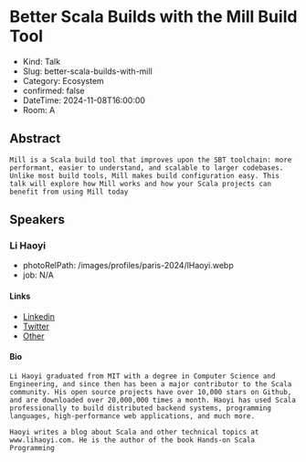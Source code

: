 # Better Scala Builds with the Mill Build Tool

- Kind: Talk
- Slug: better-scala-builds-with-mill
- Category: Ecosystem
- confirmed: false
- DateTime: 2024-11-08T16:00:00
- Room: A

## Abstract

```
Mill is a Scala build tool that improves upon the SBT toolchain: more performant, easier to understand, and scalable to larger codebases. Unlike most build tools, Mill makes build configuration easy. This talk will explore how Mill works and how your Scala projects can benefit from using Mill today
```

## Speakers

### Li Haoyi

- photoRelPath: /images/profiles/paris-2024/lHaoyi.webp
- job: N/A

#### Links

- [Linkedin](https://www.linkedin.com/in/haoyi-li-3b3291182)
- [Twitter](https://twitter.com/li_haoyi)
- [Other](https://www.lihaoyi.com)

#### Bio

```
Li Haoyi graduated from MIT with a degree in Computer Science and Engineering, and since then has been a major contributor to the Scala community. His open source projects have over 10,000 stars on Github, and are downloaded over 20,000,000 times a month. Haoyi has used Scala professionally to build distributed backend systems, programming languages, high-performance web applications, and much more.

Haoyi writes a blog about Scala and other technical topics at www.lihaoyi.com. He is the author of the book Hands-on Scala Programming
```

